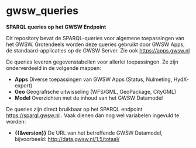 # gwsw_queries

**SPARQL queries op het GWSW Endpoint**

Dit repository bevat de SPARQL-queries voor algemene toepassingen van het GWSW. 
Grotendeels worden deze queries gebruikt door GWSW Apps, de standaard-applicaties op de GWSW Server.
Zie ook https://apps.gwsw.nl 

De queries leveren gegevenstabellen voor allerlei toepassingen. Ze zijn onderverdeeld in de volgende mappen:
* **Apps** Diverse toepassingen van GWSW Apps (Status, Nulmeting, HydX-export)
* **Geo** Geografische uitwisseling (WFS/GML, GeoPackage, CityGML)
* **Model** Overzichten met de inhoud van het GWSW Datamodel

De queries zijn direct bruikbaar op het SPARQL endpoint https://sparql.gwsw.nl .
Vaak dienen dan nog wel variabelen ingevuld te worden:
* **{{&version}}** De URL van het betreffende GWSW Datamodel, bijvoorbeeld: http://data.gwsw.nl/1.5/totaal/

